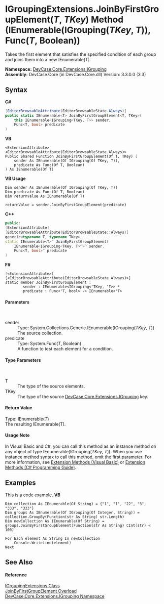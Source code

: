 # IGroupingExtensions.JoinByFirstGroupElement(*T*, *TKey*) Method (IEnumerable(IGrouping(*TKey*, *T*)), Func(*T*, Boolean))
 

Takes the first element that satisfies the specified condition of each group and joins them into a new IEnumerable(T).

**Namespace:**&nbsp;<a href="N_DevCase_Core_Extensions_IGrouping">DevCase.Core.Extensions.IGrouping</a><br />**Assembly:**&nbsp;DevCase.Core (in DevCase.Core.dll) Version: 3.3.0.0 (3.3)

## Syntax

**C#**<br />
``` C#
[EditorBrowsableAttribute(EditorBrowsableState.Always)]
public static IEnumerable<T> JoinByFirstGroupElement<T, TKey>(
	this IEnumerable<IGrouping<TKey, T>> sender,
	Func<T, bool> predicate
)

```

**VB**<br />
``` VB
<ExtensionAttribute>
<EditorBrowsableAttribute(EditorBrowsableState.Always)>
Public Shared Function JoinByFirstGroupElement(Of T, TKey) ( 
	sender As IEnumerable(Of IGrouping(Of TKey, T)),
	predicate As Func(Of T, Boolean)
) As IEnumerable(Of T)
```

**VB Usage**<br />
``` VB Usage
Dim sender As IEnumerable(Of IGrouping(Of TKey, T))
Dim predicate As Func(Of T, Boolean)
Dim returnValue As IEnumerable(Of T)

returnValue = sender.JoinByFirstGroupElement(predicate)
```

**C++**<br />
``` C++
public:
[ExtensionAttribute]
[EditorBrowsableAttribute(EditorBrowsableState::Always)]
generic<typename T, typename TKey>
static IEnumerable<T>^ JoinByFirstGroupElement(
	IEnumerable<IGrouping<TKey, T>^>^ sender, 
	Func<T, bool>^ predicate
)
```

**F#**<br />
``` F#
[<ExtensionAttribute>]
[<EditorBrowsableAttribute(EditorBrowsableState.Always)>]
static member JoinByFirstGroupElement : 
        sender : IEnumerable<IGrouping<'TKey, 'T>> * 
        predicate : Func<'T, bool> -> IEnumerable<'T> 

```


#### Parameters
&nbsp;<dl><dt>sender</dt><dd>Type: System.Collections.Generic.IEnumerable(IGrouping(*TKey*, *T*))<br />The source collection.</dd><dt>predicate</dt><dd>Type: System.Func(*T*, Boolean)<br />A function to test each element for a condition.</dd></dl>

#### Type Parameters
&nbsp;<dl><dt>T</dt><dd>The type of the source elements.</dd><dt>TKey</dt><dd>The type of the source <a href="N_DevCase_Core_Extensions_IGrouping">DevCase.Core.Extensions.IGrouping</a> key.</dd></dl>

#### Return Value
Type: IEnumerable(*T*)<br />The resulting IEnumerable(T).

#### Usage Note
In Visual Basic and C#, you can call this method as an instance method on any object of type IEnumerable(IGrouping(*TKey*, *T*)). When you use instance method syntax to call this method, omit the first parameter. For more information, see <a href="https://docs.microsoft.com/dotnet/visual-basic/programming-guide/language-features/procedures/extension-methods">Extension Methods (Visual Basic)</a> or <a href="https://docs.microsoft.com/dotnet/csharp/programming-guide/classes-and-structs/extension-methods">Extension Methods (C# Programming Guide)</a>.

## Examples
This is a code example. 
**VB**<br />
``` VB
Dim collection As IEnumerable(Of String) = {"1", "1", "22", "3", "333", "333"}
Dim groups As IEnumerable(Of IGrouping(Of Integer, String)) = collection.GroupBy(Function(str As String) str.Length)
Dim newCollection As IEnumerable(Of String) = groups.JoinByFirstGroupElement(Function(str As String) CInt(str) < 100)

For Each element As String In newCollection
    Console.WriteLine(element)
Next
```


## See Also


#### Reference
<a href="T_DevCase_Core_Extensions_IGrouping_IGroupingExtensions">IGroupingExtensions Class</a><br /><a href="Overload_DevCase_Core_Extensions_IGrouping_IGroupingExtensions_JoinByFirstGroupElement">JoinByFirstGroupElement Overload</a><br /><a href="N_DevCase_Core_Extensions_IGrouping">DevCase.Core.Extensions.IGrouping Namespace</a><br />